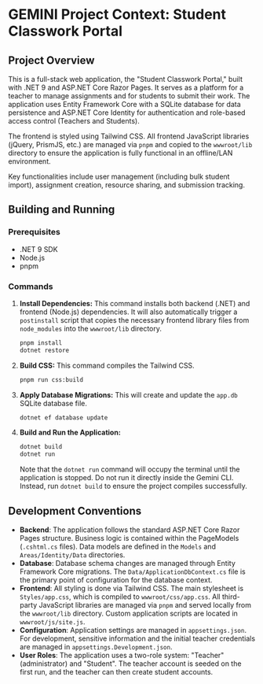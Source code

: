 # GEMINI Project Context: Student Classwork Portal

## Project Overview

This is a full-stack web application, the "Student Classwork Portal," built with .NET 9 and ASP.NET Core Razor Pages. It
serves as a platform for a teacher to manage assignments and for students to submit their work. The application uses
Entity Framework Core with a SQLite database for data persistence and ASP.NET Core Identity for authentication and
role-based access control (Teachers and Students).

The frontend is styled using Tailwind CSS. All frontend JavaScript libraries (jQuery, PrismJS, etc.) are managed via
`pnpm` and copied to the `wwwroot/lib` directory to ensure the application is fully functional in an offline/LAN
environment.

Key functionalities include user management (including bulk student import), assignment creation, resource sharing, and
submission tracking.

## Building and Running

### Prerequisites

- .NET 9 SDK
- Node.js
- pnpm

### Commands

1. **Install Dependencies:**
   This command installs both backend (.NET) and frontend (Node.js) dependencies. It will also automatically trigger
   a `postinstall` script that copies the necessary frontend library files from `node_modules` into the `wwwroot/lib`
   directory.
   ```sh
   pnpm install
   dotnet restore
   ```

2. **Build CSS:**
   This command compiles the Tailwind CSS.
   ```sh
   pnpm run css:build
   ```

3. **Apply Database Migrations:**
   This will create and update the `app.db` SQLite database file.
   ```sh
   dotnet ef database update
   ```

4. **Build and Run the Application:**
   ```sh
   dotnet build
   dotnet run
   ```
   Note that the `dotnet run` command will occupy the terminal until the application is stopped. Do not run it directly
   inside the Gemini CLI. Instead, run `dotnet build` to ensure the project compiles successfully.

## Development Conventions

- **Backend**: The application follows the standard ASP.NET Core Razor Pages structure. Business logic is contained
  within the PageModels (`.cshtml.cs` files). Data models are defined in the `Models` and `Areas/Identity/Data`
  directories.
- **Database**: Database schema changes are managed through Entity Framework Core migrations. The
  `Data/ApplicationDbContext.cs` file is the primary point of configuration for the database context.
- **Frontend**: All styling is done via Tailwind CSS. The main stylesheet is `Styles/app.css`, which is compiled to
  `wwwroot/css/app.css`. All third-party JavaScript libraries are managed via `pnpm` and served locally from the
  `wwwroot/lib` directory. Custom application scripts are located in `wwwroot/js/site.js`.
- **Configuration**: Application settings are managed in `appsettings.json`. For development, sensitive information and
  the initial teacher credentials are managed in `appsettings.Development.json`.
- **User Roles**: The application uses a two-role system: "Teacher" (administrator) and "Student". The teacher account
  is seeded on the first run, and the teacher can then create student accounts.

